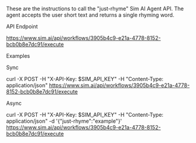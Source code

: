 These are the instructions to call the "just-rhyme" Sim AI Agent API.
The agent accepts the user short text and returns a single rhyming word.

API Endpoint

https://www.sim.ai/api/workflows/3905b4c9-e21a-4778-8152-bcb0b8e7dc91/execute



Examples

Sync

curl -X POST -H "X-API-Key: $SIM_API_KEY" -H "Content-Type: application/json" https://www.sim.ai/api/workflows/3905b4c9-e21a-4778-8152-bcb0b8e7dc91/execute


Async


curl -X POST -H "X-API-Key: $SIM_API_KEY" -H "Content-Type: application/json" -d '{"just-rhyme":"example"}' https://www.sim.ai/api/workflows/3905b4c9-e21a-4778-8152-bcb0b8e7dc91/execute

